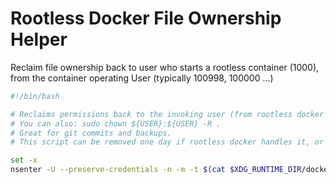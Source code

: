 # Rootless Docker File Ownership Helper

Reclaim file ownership back to user who starts a rootless container (1000), from the container operating User (typically 100998, 100000 ...)

```bash
#!/bin/bash

# Reclaims permissions back to the invoking user (from rootless docker 100000+ UID operating users)
# You can also: sudo chown ${USER}:${USER} -R .
# Great for git commits and backups.
# This script can be removed one day if rootless docker handles it, or if we switch to podman (slower than docker).

set -x
nsenter -U --preserve-credentials -n -m -t $(cat $XDG_RUNTIME_DIR/docker.pid) /usr/bin/chown -R root:root $(pwd)
```
